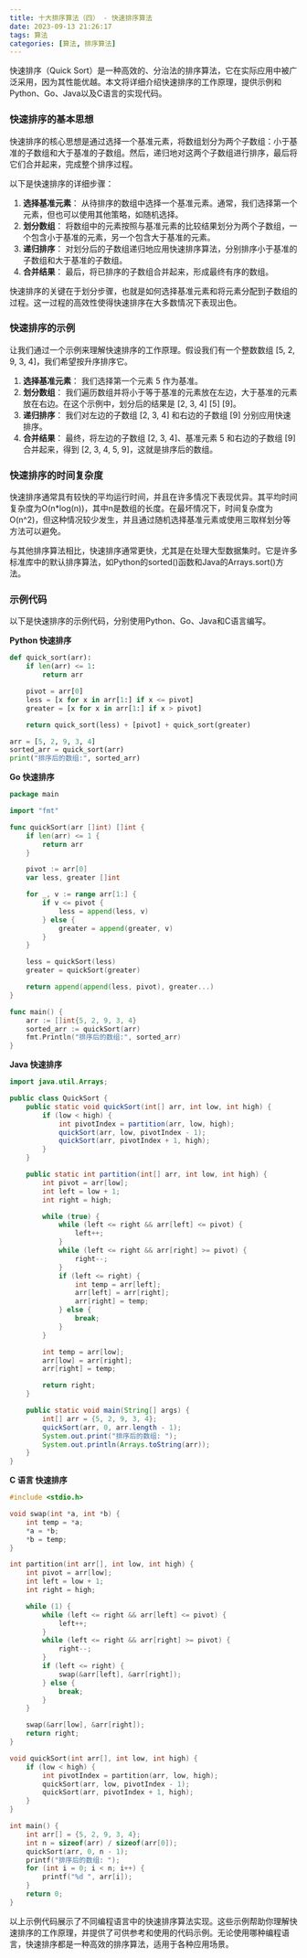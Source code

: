 ```yaml
---
title: 十大排序算法（四） - 快速排序算法
date: 2023-09-13 21:26:17
tags: 算法
categories: [算法, 排序算法]
---
```


快速排序（Quick Sort）是一种高效的、分治法的排序算法，它在实际应用中被广泛采用，因为其性能优越。本文将详细介绍快速排序的工作原理，提供示例和Python、Go、Java以及C语言的实现代码。
<!--more-->

### 快速排序的基本思想
快速排序的核心思想是通过选择一个基准元素，将数组划分为两个子数组：小于基准的子数组和大于基准的子数组。然后，递归地对这两个子数组进行排序，最后将它们合并起来，完成整个排序过程。

以下是快速排序的详细步骤：
1. **选择基准元素**： 从待排序的数组中选择一个基准元素。通常，我们选择第一个元素，但也可以使用其他策略，如随机选择。
2. **划分数组**： 将数组中的元素按照与基准元素的比较结果划分为两个子数组，一个包含小于基准的元素，另一个包含大于基准的元素。
3. **递归排序**： 对划分后的子数组递归地应用快速排序算法，分别排序小于基准的子数组和大于基准的子数组。
4. **合并结果**： 最后，将已排序的子数组合并起来，形成最终有序的数组。

快速排序的关键在于划分步骤，也就是如何选择基准元素和将元素分配到子数组的过程。这一过程的高效性使得快速排序在大多数情况下表现出色。

### 快速排序的示例
让我们通过一个示例来理解快速排序的工作原理。假设我们有一个整数数组 [5, 2, 9, 3, 4]，我们希望按升序排序它。
1. **选择基准元素**： 我们选择第一个元素 5 作为基准。
2. **划分数组**： 我们遍历数组并将小于等于基准的元素放在左边，大于基准的元素放在右边。在这个示例中，划分后的结果是 [2, 3, 4] [5] [9]。
3. **递归排序**： 我们对左边的子数组 [2, 3, 4] 和右边的子数组 [9] 分别应用快速排序。
4. **合并结果**： 最终，将左边的子数组 [2, 3, 4]、基准元素 5 和右边的子数组 [9] 合并起来，得到 [2, 3, 4, 5, 9]，这就是排序后的数组。

### 快速排序的时间复杂度
快速排序通常具有较快的平均运行时间，并且在许多情况下表现优异。其平均时间复杂度为O(n*log(n))，其中n是数组的长度。在最坏情况下，时间复杂度为O(n^2)，但这种情况较少发生，并且通过随机选择基准元素或使用三取样划分等方法可以避免。

与其他排序算法相比，快速排序通常更快，尤其是在处理大型数据集时。它是许多标准库中的默认排序算法，如Python的sorted()函数和Java的Arrays.sort()方法。

### 示例代码
以下是快速排序的示例代码，分别使用Python、Go、Java和C语言编写。

**Python 快速排序**
```python
def quick_sort(arr):
    if len(arr) <= 1:
        return arr

    pivot = arr[0]
    less = [x for x in arr[1:] if x <= pivot]
    greater = [x for x in arr[1:] if x > pivot]

    return quick_sort(less) + [pivot] + quick_sort(greater)

arr = [5, 2, 9, 3, 4]
sorted_arr = quick_sort(arr)
print("排序后的数组:", sorted_arr)
```

**Go 快速排序**
```go
package main

import "fmt"

func quickSort(arr []int) []int {
    if len(arr) <= 1 {
        return arr
    }

    pivot := arr[0]
    var less, greater []int

    for _, v := range arr[1:] {
        if v <= pivot {
            less = append(less, v)
        } else {
            greater = append(greater, v)
        }
    }

    less = quickSort(less)
    greater = quickSort(greater)

    return append(append(less, pivot), greater...)
}

func main() {
    arr := []int{5, 2, 9, 3, 4}
    sorted_arr := quickSort(arr)
    fmt.Println("排序后的数组:", sorted_arr)
}
```

**Java 快速排序**
```java
import java.util.Arrays;

public class QuickSort {
    public static void quickSort(int[] arr, int low, int high) {
        if (low < high) {
            int pivotIndex = partition(arr, low, high);
            quickSort(arr, low, pivotIndex - 1);
            quickSort(arr, pivotIndex + 1, high);
        }
    }

    public static int partition(int[] arr, int low, int high) {
        int pivot = arr[low];
        int left = low + 1;
        int right = high;

        while (true) {
            while (left <= right && arr[left] <= pivot) {
                left++;
            }
            while (left <= right && arr[right] >= pivot) {
                right--;
            }
            if (left <= right) {
                int temp = arr[left];
                arr[left] = arr[right];
                arr[right] = temp;
            } else {
                break;
            }
        }

        int temp = arr[low];
        arr[low] = arr[right];
        arr[right] = temp;

        return right;
    }

    public static void main(String[] args) {
        int[] arr = {5, 2, 9, 3, 4};
        quickSort(arr, 0, arr.length - 1);
        System.out.print("排序后的数组: ");
        System.out.println(Arrays.toString(arr));
    }
}
```

**C 语言 快速排序**
```c
#include <stdio.h>

void swap(int *a, int *b) {
    int temp = *a;
    *a = *b;
    *b = temp;
}

int partition(int arr[], int low, int high) {
    int pivot = arr[low];
    int left = low + 1;
    int right = high;

    while (1) {
        while (left <= right && arr[left] <= pivot) {
            left++;
        }
        while (left <= right && arr[right] >= pivot) {
            right--;
        }
        if (left <= right) {
            swap(&arr[left], &arr[right]);
        } else {
            break;
        }
    }

    swap(&arr[low], &arr[right]);
    return right;
}

void quickSort(int arr[], int low, int high) {
    if (low < high) {
        int pivotIndex = partition(arr, low, high);
        quickSort(arr, low, pivotIndex - 1);
        quickSort(arr, pivotIndex + 1, high);
    }
}

int main() {
    int arr[] = {5, 2, 9, 3, 4};
    int n = sizeof(arr) / sizeof(arr[0]);
    quickSort(arr, 0, n - 1);
    printf("排序后的数组: ");
    for (int i = 0; i < n; i++) {
        printf("%d ", arr[i]);
    }
    return 0;
}
```

以上示例代码展示了不同编程语言中的快速排序算法实现。这些示例帮助你理解快速排序的工作原理，并提供了可供参考和使用的代码示例。无论使用哪种编程语言，快速排序都是一种高效的排序算法，适用于各种应用场景。
